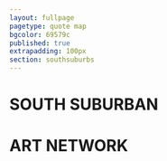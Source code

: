 ```yaml
---
layout: fullpage
pagetype: quote map
bgcolor: 69579c
published: true
extrapadding: 100px
section: southsuburbs
---
```


<div id="southart" class="mapstage"></div>
<div class="mapstage"></div>

# SOUTH SUBURBAN
# ART NETWORK